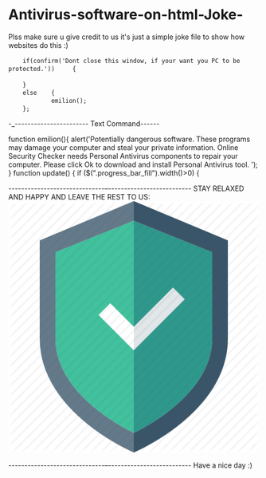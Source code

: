 # Antivirus-software-on-html-Joke-
Plss make sure u give credit to us it's just a simple joke file to show how websites do this :)


        if(confirm('Dont close this window, if your want you PC to be protected.'))     {

        }
        else    {
                emilion();
        };
-_-----------------------
Text Command------




function emilion(){
alert('Potentially dangerous software. These programs may damage your computer and steal your private information. Online Security Checker needs Personal Antivirus components to repair your computer. Please click Ok to download and install Personal Antivirus tool. ');
}
function update()
{
 if ($(".progress_bar_fill").width()>0)
 {




------------------------------–--------------------------
STAY RELAXED AND HAPPY AND LEAVE THE REST TO US:
<img src="./secure.png">

------------------------------–--------------------------
Have a nice day :)
